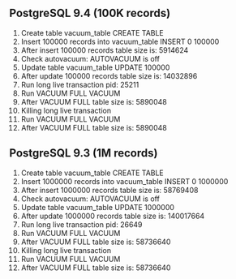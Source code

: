 
PostgreSQL 9.4 (100K records)
----------------

1. Create table vacuum_table
CREATE TABLE
2. Insert 100000 records into vacuum_table
INSERT 0 100000
3. After insert 100000 records table size is: 5914624
4. Check autovacuum: AUTOVACUUM is off
5. Update table vacuum_table
UPDATE 100000
6. After update 100000 records table size is: 14032896
7. Run long live transaction pid: 25211
8. Run VACUUM FULL
VACUUM
9. After VACUUM FULL table size is: 5890048
10. Killing long live transaction
11. Run VACUUM FULL
VACUUM
12. After VACUUM FULL table size is: 5890048


PostgreSQL 9.3 (1M records)
-------------------

1. Create table vacuum_table
CREATE TABLE
2. Insert 1000000 records into vacuum_table
INSERT 0 1000000
3. After insert 1000000 records table size is: 58769408
4. Check autovacuum: AUTOVACUUM is off
5. Update table vacuum_table
UPDATE 1000000
6. After update 1000000 records table size is: 140017664
7. Run long live transaction pid: 26649
8. Run VACUUM FULL
VACUUM
9. After VACUUM FULL table size is: 58736640
10. Killing long live transaction
11. Run VACUUM FULL
VACUUM
12. After VACUUM FULL table size is: 58736640
